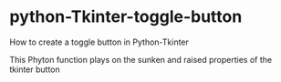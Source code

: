 # python-Tkinter-toggle-button
How to create a toggle button in Python-Tkinter

This Phyton function plays on the sunken and raised properties of the tkinter button
